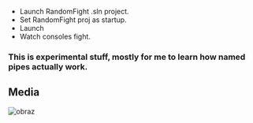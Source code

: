 - Launch RandomFight .sln project.
- Set RandomFight proj as startup.
- Launch
- Watch consoles fight.

### This is experimental stuff, mostly for me to learn how named pipes actually work.


## Media
![obraz](https://github.com/SebastianDrela2/ActionClash/assets/107455395/88c8c2f7-f2de-4881-8481-873fadcee047)


